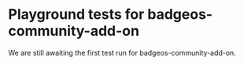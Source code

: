 # Playground tests for badgeos-community-add-on
We are still awaiting the first test run for badgeos-community-add-on.
